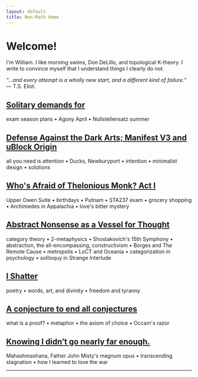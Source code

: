 ```yaml
---
layout: default
title: Non-Math Home
---
```


# Welcome!
<p class="introduction"> I'm William. I like morning swims, Don DeLillo, and topological K-theory. I write to convince myself that I understand things I clearly do not.</p>

<p class="introduction"><i>&ldquo;...and every attempt is a wholly new start, and a different kind of failure.&rdquo;</i> — T.S. Eliot.</p>

<div class="post">
    <h2>
        <a href="/solitary">Solitary demands for</a>
    </h2>
    <div class="summary">
        <p>
            exam season plans • Agony April • Nullstellensatz summer
        </p>
    </div>
</div>
<div class="post">
    <h2>
        <a href="/defense">Defense Against the Dark Arts; Manifest V3 and uBlock Origin</a>
    </h2>
    <div class="summary">
        <p>
            all you need is attention • Ducks, Newburyport • intention • minimalist design • solutions
        </p>
    </div>
</div>
<div class="post">
    <h2>
        <a href="/monk">Who's Afraid of Thelonious Monk? Act I</a>
    </h2>
    <div class="summary">
        <p>
            Upper Owen Suite • birthdays • Putnam • STA237 exam • grocery shopping • Archimedes in Appalachia • love's bitter mystery
        </p>
    </div>
</div>
<div class="post">
    <h2>
        <a href="/abstract-nonsense">Abstract Nonsense as a Vessel for Thought</a>
    </h2>
    <div class="summary">
        <p>
            category theory • 2-metaphysics • Shostakovich's 15th Symphony • abstraction, the all-encompassing, constructivism • Borges and The Remote Cause • metropolis • LoCT and Oceania • categorization in psychology • soliloquy in Strange Interlude
        </p>
    </div>
</div>
<div class="post">
    <h2>
        <a href="/shatter">I Shatter</a>
    </h2>
    <div class="summary">
        <p>
            poetry • words, art, and divinity • freedom and tyranny
        </p>
    </div>
</div>
<div class="post">
    <h2>
        <a href="/proof">A conjecture to end all conjectures</a>
    </h2>
    <div class="summary">
        <p>
            what is a proof? • metaphor • the axiom of choice • Occam's razor
        </p>
    </div>
</div>
<div class="post">
    <h2>
        <a href="/mahashmashana">Knowing I didn’t go nearly far enough.</a>
    </h2>
    <div class="summary">
        <p>
            Mahashmashana, Father John Misty's magnum opus • transcending stagnation • how I learned to love the war
        </p>
    </div>
</div>

---